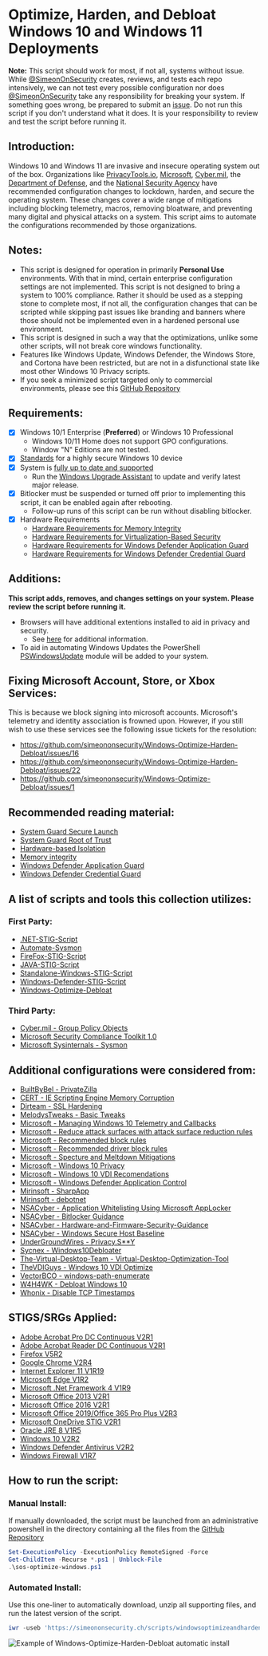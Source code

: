 # Optimize, Harden, and Debloat Windows 10 and Windows 11 Deployments

**Note:** This script should work for most, if not all, systems without issue. While [@SimeonOnSecurity](https://github.com/simeononsecurity) creates, reviews, and tests each repo intensively, we can not test every possible configuration nor does [@SimeonOnSecurity](https://github.com/simeononsecurity) take any responsibility for breaking your system. If something goes wrong, be prepared to submit an [issue](../../issues). Do not run this script if you don't understand what it does. It is your responsibility to review and test the script before running it.

## Introduction:
Windows 10 and Windows 11 are invasive and insecure operating system out of the box. 
Organizations like [PrivacyTools.io](https://PrivacyTools.io), [Microsoft](https://microsoft.com), [Cyber.mil](https://public.cyber.mil), the [Department of Defense](https://dod.gov), and the [National Security Agency](https://www.nsa.gov/) have recommended configuration changes to lockdown, harden, and secure the operating system. These changes cover a wide range of mitigations including blocking telemetry, macros, removing bloatware, and preventing many digital and physical attacks on a system. This script aims to automate the configurations recommended by those organizations.

## Notes: 
- This script is designed for operation in primarily **Personal Use** environments. With that in mind, certain enterprise configuration settings are not implemented. This script is not designed to bring a system to 100% compliance. Rather it should be used as a stepping stone to complete most, if not all, the configuration changes that can be scripted while skipping past issues like branding and banners where those should not be implemented even in a hardened personal use environment. 
- This script is designed in such a way that the optimizations, unlike some other scripts, will not break core windows functionality.
 - Features like Windows Update, Windows Defender, the Windows Store, and Cortona have been restricted, but are not in a disfunctional state like most other Windows 10 Privacy scripts.
- If you seek a minimized script targeted only to commercial environments, please see this [GitHub Repository](https://github.com/simeononsecurity/Standalone-Windows-STIG-Script)

## Requirements:
- [X] Windows 10/1 Enterprise (**Preferred**) or Windows 10 Professional
  - Windows 10/11 Home does not support GPO configurations. 
  - Window "N" Editions are not tested.
- [X] [Standards](https://docs.microsoft.com/en-us/windows-hardware/design/device-experiences/oem-highly-secure) for a highly secure Windows 10 device
- [X] System is [fully up to date and supported](https://support.microsoft.com/en-gb/help/4027667/windows-10-update)
  - Run the [Windows Upgrade Assistant](https://support.microsoft.com/en-us/help/3159635/windows-10-update-assistant) to update and verify latest major release.
- [X] Bitlocker must be suspended or turned off prior to implementing this script, it can be enabled again after rebooting.
  - Follow-up runs of this script can be run without disabling bitlocker.
- [X] Hardware Requirements
  - [Hardware Requirements for Memory Integrity](https://docs.microsoft.com/en-us/windows/security/threat-protection/device-guard/requirements-and-deployment-planning-guidelines-for-virtualization-based-protection-of-code-integrity#baseline-protections) 
  - [Hardware Requirements for Virtualization-Based Security](https://docs.microsoft.com/en-us/windows-hardware/design/device-experiences/oem-vbs)
  - [Hardware Requirements for Windows Defender Application Guard](https://docs.microsoft.com/en-us/windows/security/threat-protection/windows-defender-application-guard/reqs-wd-app-guard)
  - [Hardware Requirements for Windows Defender Credential Guard](https://docs.microsoft.com/en-us/windows/security/identity-protection/credential-guard/credential-guard-requirements)

## Additions:
**This script adds, removes, and changes settings on your system. Please review the script before running it.**
- Browsers will have additional extentions installed to aid in privacy and security. 
  - See [here](https://github.com/simeononsecurity/Windows-Optimize-Harden-Debloat/issues/11) for additional information.
- To aid in automating Windows Updates the PowerShell [PSWindowsUpdate](https://www.powershellgallery.com/packages/PSWindowsUpdate/2.0.0.4) module will be added to your system.

## Fixing Microsoft Account, Store, or Xbox Services:
This is because we block signing into microsoft accounts. Microsoft's telemetry and identity association is frowned upon. 
However, if you still wish to use these services see the following issue tickets for the resolution:
- https://github.com/simeononsecurity/Windows-Optimize-Harden-Debloat/issues/16
- https://github.com/simeononsecurity/Windows-Optimize-Harden-Debloat/issues/22
- https://github.com/simeononsecurity/Windows-Optimize-Debloat/issues/1


## Recommended reading material:
  - [System Guard Secure Launch](https://docs.microsoft.com/en-us/windows/security/threat-protection/windows-defender-system-guard/system-guard-secure-launch-and-smm-protection#requirements-met-by-system-guard-enabled-machines)
  - [System Guard Root of Trust](https://docs.microsoft.com/en-us/windows/security/threat-protection/windows-defender-system-guard/system-guard-how-hardware-based-root-of-trust-helps-protect-windows)
  - [Hardware-based Isolation](https://docs.microsoft.com/en-us/windows/security/threat-protection/microsoft-defender-atp/overview-hardware-based-isolation)
  - [Memory integrity](https://docs.microsoft.com/en-us/windows/security/threat-protection/device-guard/memory-integrity)
  - [Windows Defender Application Guard](https://docs.microsoft.com/en-us/windows/security/threat-protection/windows-defender-application-guard/wd-app-guard-overview)
  - [Windows Defender Credential Guard](https://docs.microsoft.com/en-us/windows/security/identity-protection/credential-guard/credential-guard-how-it-works)

## A list of scripts and tools this collection utilizes:
### First Party:
- [.NET-STIG-Script](https://github.com/simeononsecurity/.NET-STIG-Script)
- [Automate-Sysmon](https://github.com/simeononsecurity/Automate-Sysmon)
- [FireFox-STIG-Script](https://github.com/simeononsecurity/FireFox-STIG-Script)
- [JAVA-STIG-Script](https://github.com/simeononsecurity/JAVA-STIG-Script)
- [Standalone-Windows-STIG-Script](https://github.com/simeononsecurity/Standalone-Windows-STIG-Script)
- [Windows-Defender-STIG-Script](https://github.com/simeononsecurity/Windows-Defender-STIG-Script)
- [Windows-Optimize-Debloat](https://github.com/simeononsecurity/Windows-Optimize-Debloat)

### Third Party:
- [Cyber.mil - Group Policy Objects](https://public.cyber.mil/stigs/gpo/)
- [Microsoft Security Compliance Toolkit 1.0](https://www.microsoft.com/en-us/download/details.aspx?id=55319)
- [Microsoft Sysinternals - Sysmon](https://docs.microsoft.com/en-us/sysinternals/downloads/sysmon)

## Additional configurations were considered from:
- [BuiltByBel - PrivateZilla](https://github.com/builtbybel/privatezilla)
- [CERT - IE Scripting Engine Memory Corruption](https://kb.cert.org/vuls/id/573168/)
- [Dirteam - SSL Hardening](https://dirteam.com/sander/2019/07/30/howto-disable-weak-protocols-cipher-suites-and-hashing-algorithms-on-web-application-proxies-ad-fs-servers-and-windows-servers-running-azure-ad-connect/)
- [MelodysTweaks - Basic Tweaks](https://sites.google.com/view/melodystweaks/basictweaks)
- [Microsoft - Managing Windows 10 Telemetry and Callbacks](https://docs.microsoft.com/en-us/windows/privacy/manage-connections-from-windows-operating-system-components-to-microsoft-services)
- [Microsoft - Reduce attack surfaces with attack surface reduction rules](https://docs.microsoft.com/en-us/windows/security/threat-protection/microsoft-defender-atp/attack-surface-reduction)
- [Microsoft - Recommended block rules](https://docs.microsoft.com/en-us/windows/security/threat-protection/windows-defender-application-control/microsoft-recommended-block-rules)
- [Microsoft - Recommended driver block rules](https://docs.microsoft.com/en-us/windows/security/threat-protection/windows-defender-application-control/microsoft-recommended-driver-block-rules)
- [Microsoft - Specture and Meltdown Mitigations](https://support.microsoft.com/en-us/help/4072698/windows-server-speculative-execution-side-channel-vulnerabilities)
- [Microsoft - Windows 10 Privacy](https://docs.microsoft.com/en-us/windows/privacy/)
- [Microsoft - Windows 10 VDI Recomendations](https://docs.microsoft.com/en-us/windows-server/remote/remote-desktop-services/rds_vdi-recommendations-1909)
- [Microsoft - Windows Defender Application Control](https://docs.microsoft.com/en-us/windows/security/threat-protection/windows-defender-application-control/windows-defender-application-control-design-guide)
- [Mirinsoft - SharpApp](https://github.com/builtbybel/sharpapp)
- [Mirinsoft - debotnet](https://github.com/builtbybel/debotnet)
- [NSACyber - Application Whitelisting Using Microsoft AppLocker](https://apps.nsa.gov/iad/library/ia-guidance/tech-briefs/application-whitelisting-using-microsoft-applocker.cfm)
- [NSACyber - Bitlocker Guidance](https://github.com/nsacyber/BitLocker-Guidance)
- [NSACyber - Hardware-and-Firmware-Security-Guidance](https://github.com/nsacyber/Hardware-and-Firmware-Security-Guidance)
- [NSACyber - Windows Secure Host Baseline](https://github.com/nsacyber/Windows-Secure-Host-Baseline)
- [UnderGroundWires - Privacy.S**Y](https://github.com/undergroundwires/privacy.sexy)
- [Sycnex - Windows10Debloater](https://github.com/Sycnex/Windows10Debloater)
- [The-Virtual-Desktop-Team - Virtual-Desktop-Optimization-Tool](https://github.com/The-Virtual-Desktop-Team/Virtual-Desktop-Optimization-Tool)
- [TheVDIGuys - Windows 10 VDI Optimize](https://github.com/TheVDIGuys/Windows_10_VDI_Optimize)
- [VectorBCO - windows-path-enumerate](https://github.com/VectorBCO/windows-path-enumerate)
- [W4H4WK - Debloat Windows 10](https://github.com/W4RH4WK/Debloat-Windows-10/tree/master/scripts)
- [Whonix - Disable TCP Timestamps](https://www.whonix.org/wiki/Disable_TCP_and_ICMP_Timestamps)

## STIGS/SRGs Applied:
- [Adobe Acrobat Pro DC Continuous V2R1](https://public.cyber.mil/stigs/downloads/)
- [Adobe Acrobat Reader DC Continuous V2R1](https://public.cyber.mil/stigs/downloads/)
- [Firefox V5R2](https://public.cyber.mil/stigs/downloads/)
- [Google Chrome V2R4](https://public.cyber.mil/stigs/downloads/)
- [Internet Explorer 11 V1R19](https://public.cyber.mil/stigs/downloads/)
- [Microsoft Edge V1R2](https://public.cyber.mil/stigs/downloads/)
- [Microsoft .Net Framework 4 V1R9](https://public.cyber.mil/stigs/downloads/)
- [Microsoft Office 2013 V2R1](https://public.cyber.mil/stigs/downloads/)
- [Microsoft Office 2016 V2R1](https://public.cyber.mil/stigs/downloads/)
- [Microsoft Office 2019/Office 365 Pro Plus V2R3](https://public.cyber.mil/stigs/downloads/)
- [Microsoft OneDrive STIG V2R1](https://public.cyber.mil/stigs/downloads/)
- [Oracle JRE 8 V1R5](https://public.cyber.mil/stigs/downloads/) 
- [Windows 10 V2R2](https://public.cyber.mil/stigs/downloads/)
- [Windows Defender Antivirus V2R2](https://public.cyber.mil/stigs/downloads/) 
- [Windows Firewall V1R7](https://public.cyber.mil/stigs/downloads/)

## How to run the script:
### Manual Install:
If manually downloaded, the script must be launched from an administrative powershell in the directory containing all the files from the [GitHub Repository](https://github.com/simeononsecurity/Windows-Optimize-Harden-Debloat)
```powershell
Set-ExecutionPolicy -ExecutionPolicy RemoteSigned -Force
Get-ChildItem -Recurse *.ps1 | Unblock-File
.\sos-optimize-windows.ps1
```
### Automated Install:
Use this one-liner to automatically download, unzip all supporting files, and run the latest version of the script.
```powershell
iwr -useb 'https://simeononsecurity.ch/scripts/windowsoptimizeandharden.ps1'|iex
```
<img src="https://raw.githubusercontent.com/simeononsecurity/Windows-Optimize-Harden-Debloat/master/.github/images/w10automatic.gif" alt="Example of 
Windows-Optimize-Harden-Debloat automatic install">

